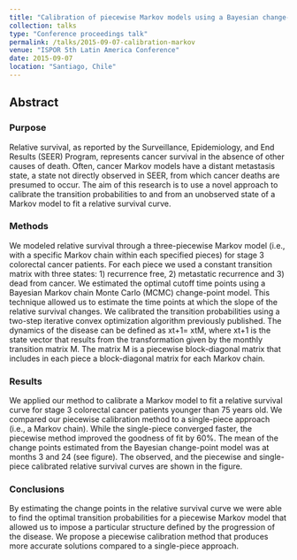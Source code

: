 ```yaml
---
title: "Calibration of piecewise Markov models using a Bayesian change-point analysis through an iterative convex optimization algorithm"
collection: talks
type: "Conference proceedings talk"
permalink: /talks/2015-09-07-calibration-markov
venue: "ISPOR 5th Latin America Conference"
date: 2015-09-07
location: "Santiago, Chile"
---
```


## Abstract
### Purpose
Relative survival, as reported by the Surveillance, Epidemiology, and End Results (SEER) Program, represents cancer survival in the absence of other causes of death.  Often, cancer Markov models have a distant metastasis state, a state not directly observed in SEER, from which cancer deaths are presumed to occur. The aim of this research is to use a novel approach to calibrate the transition probabilities to and from an unobserved state of a Markov model to fit a relative survival curve.

### Methods
We modeled relative survival through a three-piecewise Markov model (i.e., with a specific Markov chain within each specified pieces) for stage 3 colorectal cancer patients. For each piece we used a constant transition matrix with three states: 1) recurrence free, 2) metastatic recurrence and 3) dead from cancer. We estimated the optimal cutoff time points using a Bayesian Markov chain Monte Carlo (MCMC) change-point model. This technique allowed us to estimate the time points at which the slope of the relative survival changes. We calibrated the transition probabilities using a two-step iterative convex optimization algorithm previously published. The dynamics of the disease can be defined as xt+1= xtM, where xt+1 is the state vector that results from the transformation given by the monthly transition matrix M. The matrix M is a piecewise block-diagonal matrix that includes in each piece a block-diagonal matrix for each Markov chain.

### Results
We applied our method to calibrate a Markov model to fit a relative survival curve for stage 3 colorectal cancer patients younger than 75 years old. We compared our piecewise calibration method to a single-piece approach (i.e., a Markov chain). While the single-piece converged faster, the piecewise method improved the goodness of fit by 60%. The mean of the change points estimated from the Bayesian change-point model was at months 3 and 24 (see figure). The observed, and the piecewise and single-piece calibrated relative survival curves are shown in the figure.

### Conclusions
By estimating the change points in the relative survival curve we were able to find the optimal transition probabilities for a piecewise Markov model that allowed us to impose a particular structure defined by the progression of the disease. We propose a piecewise calibration method that produces more accurate solutions compared to a single-piece approach.